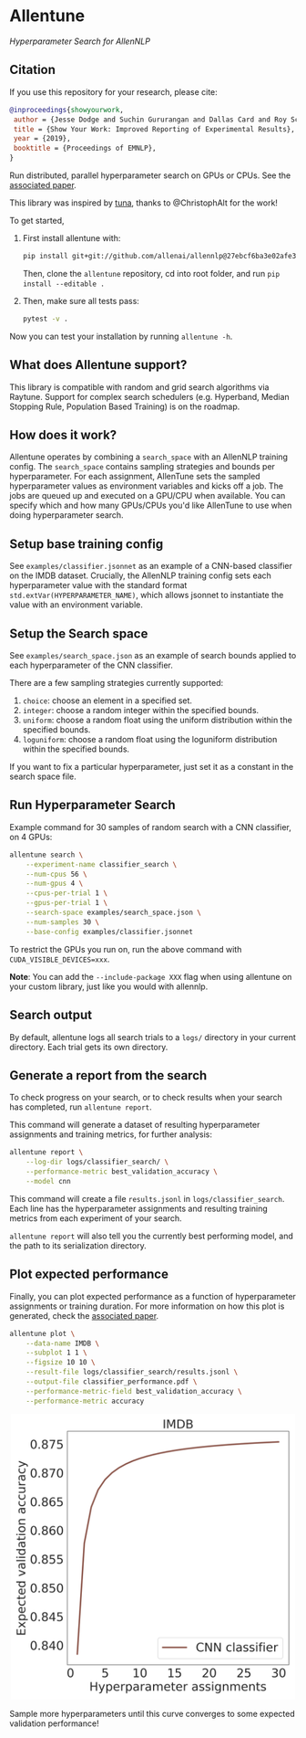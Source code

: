 # Allentune

*Hyperparameter Search for AllenNLP*

## Citation

If you use this repository for your research, please cite:

```bibtex
@inproceedings{showyourwork,
 author = {Jesse Dodge and Suchin Gururangan and Dallas Card and Roy Schwartz and Noah A. Smith},
 title = {Show Your Work: Improved Reporting of Experimental Results},
 year = {2019},
 booktitle = {Proceedings of EMNLP},
}
```

Run distributed, parallel hyperparameter search on GPUs or CPUs. See the [associated paper](https://arxiv.org/abs/1909.03004).

This library was inspired by [tuna](https://github.com/ChristophAlt/tuna), thanks to @ChristophAlt for the work!

To get started, 

1.  First install allentune with:

    ```bash
    pip install git+git://github.com/allenai/allennlp@27ebcf6ba3e02afe341a5e62cb1a7d5c6906c0c9
    ```

    Then, clone the `allentune` repository, cd into root folder, and run `pip install --editable .`

2.  Then, make sure all tests pass: 

    ```bash
    pytest -v .
    ```

Now you can test your installation by running `allentune -h`.

## What does Allentune support?

This library is compatible with random and grid search algorithms via Raytune. Support for complex search schedulers (e.g. Hyperband, Median Stopping Rule, Population Based Training) is on the roadmap.

## How does it work?

Allentune operates by combining a `search_space` with an AllenNLP training config. The `search_space` contains sampling strategies and bounds per hyperparameter. For each assignment, AllenTune sets the sampled hyperparameter values as environment variables and kicks off a job. The jobs are queued up and executed on a GPU/CPU when available. You can specify which and how many GPUs/CPUs you'd like AllenTune to use when doing hyperparameter search.

## Setup base training config

See `examples/classifier.jsonnet` as an example of a CNN-based classifier on the IMDB dataset. Crucially, the AllenNLP training config sets each hyperparameter value with the standard format `std.extVar(HYPERPARAMETER_NAME)`, which allows jsonnet to instantiate the value with an environment variable.

## Setup the Search space

See `examples/search_space.json` as an example of search bounds applied to each hyperparameter of the CNN classifier.

There are a few sampling strategies currently supported:

1. `choice`: choose an element in a specified set.
2. `integer`: choose a random integer within the specified bounds.
3. `uniform`: choose a random float using the uniform distribution within the specified bounds.
4. `loguniform`: choose a random float using the loguniform distribution within the specified bounds.

If you want to fix a particular hyperparameter, just set it as a constant in the search space file.

## Run Hyperparameter Search

Example command for 30 samples of random search with a CNN classifier, on 4 GPUs:

```bash
allentune search \
    --experiment-name classifier_search \
    --num-cpus 56 \
    --num-gpus 4 \
    --cpus-per-trial 1 \
    --gpus-per-trial 1 \
    --search-space examples/search_space.json \
    --num-samples 30 \
    --base-config examples/classifier.jsonnet
```

To restrict the GPUs you run on, run the above command with `CUDA_VISIBLE_DEVICES=xxx`.

**Note**: You can add the `--include-package XXX` flag when using allentune on your custom library, just like you would with allennlp.


## Search output

By default, allentune logs all search trials to a `logs/` directory in your current directory. Each trial gets its own directory. 

## Generate a report from the search

To check progress on your search, or to check results when your search has completed, run `allentune report`. 

This command will generate a dataset of resulting hyperparameter assignments and training metrics, for further analysis:

```bash
allentune report \
    --log-dir logs/classifier_search/ \
    --performance-metric best_validation_accuracy \
    --model cnn
```

This command will create a file `results.jsonl` in `logs/classifier_search`. Each line has the hyperparameter assignments and resulting training metrics from each experiment of your search.

`allentune report` will also tell you the currently best performing model, and the path to its serialization directory.

## Plot expected performance

Finally, you can plot expected performance as a function of hyperparameter assignments or training duration. For more information on how this plot is generated, check the [associated paper](https://arxiv.org/abs/1909.03004).

```bash
allentune plot \
    --data-name IMDB \
    --subplot 1 1 \
    --figsize 10 10 \
    --result-file logs/classifier_search/results.jsonl \
    --output-file classifier_performance.pdf \
    --performance-metric-field best_validation_accuracy \
    --performance-metric accuracy
```

<div style="text-align:center"> <img src="figs/classifier_performance.png" width="500"></div>

Sample more hyperparameters until this curve converges to some expected validation performance!
